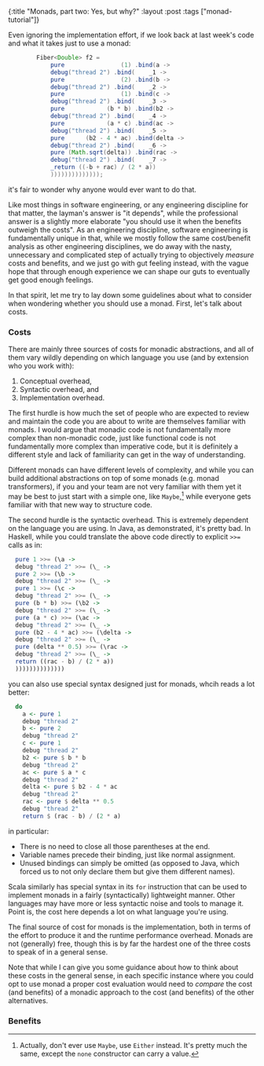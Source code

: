 {:title "Monads, part two: Yes, but why?"
 :layout :post
 :tags ["monad-tutorial"]}

Even ignoring the implementation effort, if we look back at last week's code
and what it takes just to use a monad:

```java
        Fiber<Double> f2 =
            pure                (1) .bind(a ->
            debug("thread 2") .bind(    _1 ->
            pure                (2) .bind(b ->
            debug("thread 2") .bind(    _2 ->
            pure                (1) .bind(c ->
            debug("thread 2") .bind(    _3 ->
            pure            (b * b) .bind(b2 ->
            debug("thread 2") .bind(    _4 ->
            pure            (a * c) .bind(ac ->
            debug("thread 2") .bind(    _5 ->
            pure      (b2 - 4 * ac) .bind(delta ->
            debug("thread 2") .bind(    _6 ->
            pure (Math.sqrt(delta)) .bind(rac ->
            debug("thread 2") .bind(    _7 ->
            _return ((-b + rac) / (2 * a))
            ))))))))))))));
```

it's fair to wonder why anyone would ever want to do that.

Like most things in software engineering, or any engineering discipline for
that matter, the layman's answer is "it depends", while the professional answer
is a slightly more elaborate "you should use it when the benefits outweigh the
costs". As an engineering discipline, software engineering is fundamentally
unique in that, while we mostly follow the same cost/benefit analysis as other
engineering disciplines, we do away with the nasty, unnecessary and complicated
step of actually trying to objectively _measure_ costs and benefits, and we
just go with gut feeling instead, with the vague hope that through enough
experience we can shape our guts to eventually get good enough feelings.

In that spirit, let me try to lay down some guidelines about what to consider
when wondering whether you should use a monad. First, let's talk about costs.

### Costs

There are mainly three sources of costs for monadic abstractions, and all of
them vary wildly depending on which language you use (and by extension who you
work with):

1. Conceptual overhead,
2. Syntactic overhead, and
3. Implementation overhead.

The first hurdle is how much the set of people who are expected to review and
maintain the code you are about to write are themselves familiar with monads. I
would argue that monadic code is not fundamentally more complex than
non-monadic code, just like functional code is not fundamentally more complex
than imperative code, but it is definitely a different style and lack of
familiarity can get in the way of understanding.

Different monads can have different levels of complexity, and while you can
build additional abstractions on top of some monads (e.g. monad transformers),
if you and your team are not very familiar with them yet it may be best to just
start with a simple one, like `Maybe`,[^1] while everyone gets familiar with
that new way to structure code.

[^1]: Actually, don't ever use `Maybe`, use `Either` instead. It's pretty much
  the same, except the `none` constructor can carry a value.

The second hurdle is the syntactic overhead. This is extremely dependent on the
language you are using. In Java, as demonstrated, it's pretty bad. In Haskell,
while you could translate the above code directly to explicit `>>=` calls as
in:

```haskell
  pure 1 >>= (\a ->
  debug "thread 2" >>= (\_ ->
  pure 2 >>= (\b ->
  debug "thread 2" >>= (\_ ->
  pure 1 >>= (\c ->
  debug "thread 2" >>= (\_ ->
  pure (b * b) >>= (\b2 ->
  debug "thread 2" >>= (\_ ->
  pure (a * c) >>= (\ac ->
  debug "thread 2" >>= (\_ ->
  pure (b2 - 4 * ac) >>= (\delta ->
  debug "thread 2" >>= (\_ ->
  pure (delta ** 0.5) >>= (\rac ->
  debug "thread 2" >>= (\_ ->
  return ((rac - b) / (2 * a))
  ))))))))))))))
```

you can also use special syntax designed just for monads, whcih reads a lot
better:

```haskell
  do
    a <- pure 1
    debug "thread 2"
    b <- pure 2
    debug "thread 2"
    c <- pure 1
    debug "thread 2"
    b2 <- pure $ b * b
    debug "thread 2"
    ac <- pure $ a * c
    debug "thread 2"
    delta <- pure $ b2 - 4 * ac
    debug "thread 2"
    rac <- pure $ delta ** 0.5
    debug "thread 2"
    return $ (rac - b) / (2 * a)
```

in particular:

- There is no need to close all those parentheses at the end.
- Variable names precede their binding, just like normal assignment.
- Unused bindings can simply be omitted (as opposed to Java, which forced us to
  not only declare them but give them different names).

Scala similarly has special syntax in its `for` instruction that can be used to
implement monads in a fairly (syntactically) lightweight manner. Other
languages may have more or less syntactic noise and tools to manage it. Point
is, the cost here depends a lot on what language you're using.

The final source of cost for monads is the implementation, both in terms of the
effort to produce it and the runtime performance overhead. Monads are not
(generally) free, though this is by far the hardest one of the three costs to
speak of in a general sense.

Note that while I can give you some guidance about how to think about these
costs in the general sense, in each specific instance where you could opt to
use monad a proper cost evaluation would need to _compare_ the cost (and
benefits) of a monadic approach to the cost (and benefits) of the other
alternatives.

### Benefits


